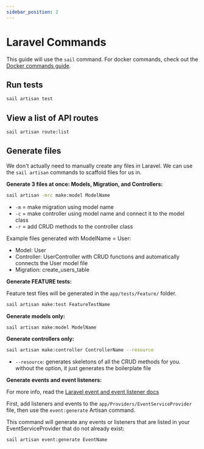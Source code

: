 ```yaml
---
sidebar_position: 2
---
```

# Laravel Commands

This guide will use the `sail` command. For docker commands, check out the [Docker commands guide](/contributing/docker-commands).

## Run tests
```bash
sail artisan test
```

## View a list of API routes
```bash
sail artisan route:list
```

## Generate files

We don't actually need to manually create any files in Laravel. We can use the `sail artisan` commands to scaffold files for us in.

**Generate 3 files at once: Models, Migration, and Controllers:**
```bash
sail artisan -mrc make:model ModelName
```
- `-m` = make migration using model name
- `-c` = make controller using model name and connect it to the model class
- `-r` = add CRUD methods to the controller class

Example files generated with ModelName = User:
- Model: User
- Controller: UserController with CRUD functions and automatically connects the User model file
- Migration: create_users_table

**Generate FEATURE tests:**

Feature test files will be generated in the `app/tests/Feature/` folder.

```bash
sail artisan make:test FeatureTestName
```

**Generate models only:**
```bash
sail artisan make:model ModelName
```

**Generate controllers only:**
```bash
sail artisan make:controller ControllerName --resource
```
- `--resource`: generates skeletons of all the CRUD methods for you. without the option, it just generates the boilerplate file

**Generate events and event listeners:**

For more info, read the [Laravel event and event listener docs](https://laravel.com/docs/10.x/events)

First, add listeners and events to the `app/Providers/EventServiceProvider` file, then use the `event:generate` Artisan command. 

This command will generate any events or listeners that are listed in your EventServiceProvider that do not already exist:

```bash
sail artisan event:generate EventName
```